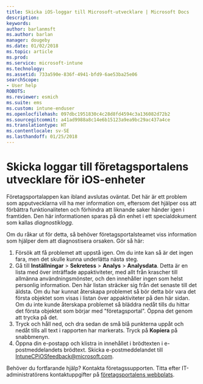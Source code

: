 ```yaml
---
title: Skicka iOS-loggar till Microsoft-utvecklare | Microsoft Docs
description: 
keywords: 
author: barlanmsft
ms.author: barlan
manager: dougeby
ms.date: 01/02/2018
ms.topic: article
ms.prod: 
ms.service: microsoft-intune
ms.technology: 
ms.assetid: 733a590e-836f-4941-bfd9-6ae53ba25e06
searchScope:
- User help
ROBOTS: 
ms.reviewer: esmich
ms.suite: ems
ms.custom: intune-enduser
ms.openlocfilehash: 097dbc1951830c4c28d8fd4594c3a136082d72b2
ms.sourcegitcommit: a41ad9988a8c14e6b15123a9ea9bc29ac437a4ce
ms.translationtype: HT
ms.contentlocale: sv-SE
ms.lasthandoff: 01/25/2018
---
```

# <a name="send-logs-to-the-company-portal-developers-for-ios-devices"></a>Skicka loggar till företagsportalens utvecklare för iOS-enheter

Företagsportalappen kan ibland avslutas oväntat. Det här är ett problem som apputvecklarna vill ha mer information om, eftersom det hjälper oss att förbättra funktionaliteten och förhindra att liknande saker händer igen i framtiden. Den här informationen sparas på din enhet i ett specialdokument som kallas _diagnostiklogg_.

Om du råkar ut för detta, så behöver företagsportalsteamet viss information som hjälper dem att diagnostisera orsaken. Gör så här:

1.  Försök att få problemet att uppstå igen. Om du inte kan så är det ingen fara, men det skulle kunna underlätta nästa steg.
2.  Gå till __Inställningar__ > __Sekretess__ > __Analys__ > __Analysdata__. Detta är en lista med över inträffade appaktiviteter, med allt från krascher till allmänna användningsmönster, och den innehåller ingen som helst personlig information. Den här listan sträcker sig från det senaste till det äldsta. Om du har kunnat återskapa problemet så bör detta bör vara det första objektet som visas i listan över appaktiviteter på den här sidan. Om du inte kunde återskapa problemet så bläddra nedåt tills du hittar det första objektet som börjar med "företagsportal". Öppna det genom att trycka på det.
3.  Tryck och håll ned, och dra sedan de små blå punkterna uppåt och nedåt tills all text i rapporten har markerats. Tryck på __Kopiera__ på snabbmenyn.
4.  Öppna din e-postapp och klistra in innehållet i brödtexten i e-postmeddelandets brödtext. Skicka e-postmeddelandet till <a href="mailto:IntuneCPiOSfeedback@microsoft.com?subject=My Company Portal App Closed Unexpectedly&body=Press and hold, then paste your copied Company Portal app logs here.">IntuneCPiOSfeedback@microsoft.com</a>.

Behöver du fortfarande hjälp? Kontakta företagssupporten. Titta efter IT-administratörens kontaktuppgifter på [företagsportalens webbplats](https://portal.manage.microsoft.com#HelpDeskDialog).
